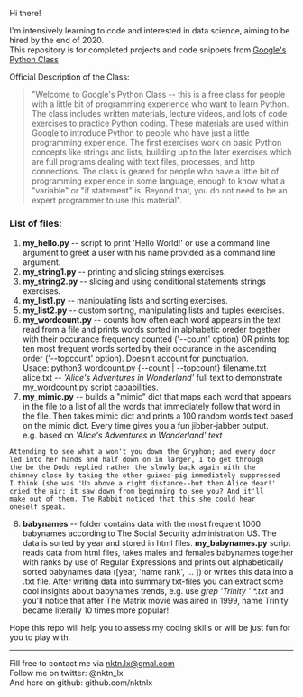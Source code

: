 Hi there!


I'm intensively learning to code and interested in data science, aiming to be hired by the end of 2020.  
This repository is for completed projects and code snippets from [Google's Python Class](https://developers.google.com/edu/python)  

Official Description of the Class:
> "Welcome to Google's Python Class -- this is a free class for people with a little bit of
> programming experience who want to learn Python. The class includes written materials,
> lecture videos, and lots of code exercises to practice Python coding. These materials 
> are used within Google to introduce Python to people who have just a little programming 
> experience. The first exercises work on basic Python concepts like strings and lists, 
> building up to the later exercises which are full programs dealing with text files,
> processes, and http connections. The class is geared for people who have a little bit of
> programming experience in some language, enough to know what a "variable" or "if 
> statement" is. Beyond that, you do not need to be an expert programmer to use this
> material". 


### List of files:
1. **my_hello.py** -- script to print 'Hello World!' or use a command line argument to greet a user with his name provided as a command line argument.
2. **my_string1.py** -- printing and slicing strings exercises.
3. **my_string2.py** -- slicing and using conditional statements strings exercises.
4. **my_list1.py** -- manipulatiing lists and sorting exercises.
5. **my_list2.py** -- custom sorting, manipulating lists and tuples exercises.  
6. **my_wordcount.py** -- counts how often each word appears in the text read from a file and prints words sorted in alphabetic oreder together with their occurance frequency counted ('--count' option) OR prints top ten most frequent words sorted by their occurance in the ascending order ('--topcount' option). Doesn't account for punctuation.  
Usage: python3 wordcount.py {--count | --topcount} filename.txt  
alice.txt -- *'Alice's Adventures in Wonderland'* full text to demonstrate my_wordcount.py script capabilities.
7. **my_mimic.py** -- builds a "mimic" dict that maps each word that appears in the file
to a list of all the words that immediately follow that word in the file. Then takes mimic dict and prints a 100 random words text based on the mimic dict. Every time gives you a fun jibber-jabber output.  
e.g. based on *'Alice's Adventures in Wonderland' text*  
```
Attending to see what a won't you down the Gryphon; and every door
led into her hands and half down on in larger, I to get through
the be the Dodo replied rather the slowly back again with the
chimney close by taking the other guinea-pig immediately suppressed
I think (she was 'Up above a right distance--but then Alice dear!'
cried the air: it saw down from beginning to see you? And it'll
make out of them. The Rabbit noticed that this she could hear
oneself speak.
```  
8. **babynames** -- folder contains data with the most frequent 1000 babynames according to The Social Security administration US. The data is sorted by year and stored in html files. **my_babynames.py** script reads data from html files, takes males and females babynames together with ranks by use of Regular Expressions and prints out alphabetically sorted babynames data ([year, 'name rank', ... ]) or writes this data into a .txt file. After writing data into summary txt-files you can extract some cool insights about babynames trends, e.g. use *grep 'Trinity ' \*.txt* and you'll notice that after The Matrix movie was aired in 1999, name Trinity became literally 10 times more popular!  
  


  
Hope this repo will help you to assess my coding skills or will be just fun for you to play with.  



--------------------------------------------
Fill free to contact me via nktn.lx@gmal.com  
Follow me on twitter: @nktn_lx  
And here on github: github.com/nktnlx  
